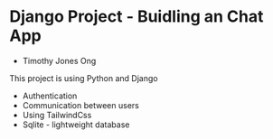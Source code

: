 # Django Project - Buidling an Chat App

* Timothy Jones Ong

This project is using Python and Django
* Authentication
* Communication between users
* Using TailwindCss
* Sqlite - lightweight database